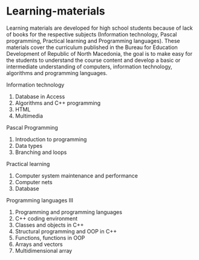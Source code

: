 # Learning-materials 
Learning materials are developed for high school students because of lack of books for the respective subjects (Information technology, Pascal programming, Practical learning and Programming languages).
These materials cover the curriculum published in the Bureau for Education Development of Republic of North Macedonia, the goal is to make easy for the students to understand the course content and develop a basic or intermediate understanding of computers, information technology, algorithms and programming languages.  


Information technology 
 1. Database in Access
 2. Algorithms and C++ programming 
 3. HTML
 4. Multimedia
 

Pascal Programming 
 1. Introduction to programming
 2. Data types 
 3. Branching and loops 
 
 
Practical learning 
1. Computer system maintenance and performance
2. Computer nets
3. Database

 Programming languages III
1.  Programming and programming languages
2.  C++ coding environment
3.  Classes and objects in C++
4.  Structural programming and OOP in C++
5.  Functions, functions in OOP
6.  Arrays and vectors 
7.  Multidimensional array

